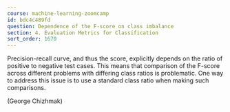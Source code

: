 ```yaml
---
course: machine-learning-zoomcamp
id: bdc4c489fd
question: Dependence of the F-score on class imbalance
section: 4. Evaluation Metrics for Classification
sort_order: 1670
---
```


Precision-recall curve, and thus the score, explicitly depends on the ratio  of positive to negative test cases. This means that comparison of the F-score across different problems with differing class ratios is problematic. One way to address this issue is to use a standard class ratio  when making such comparisons.

(George Chizhmak)

